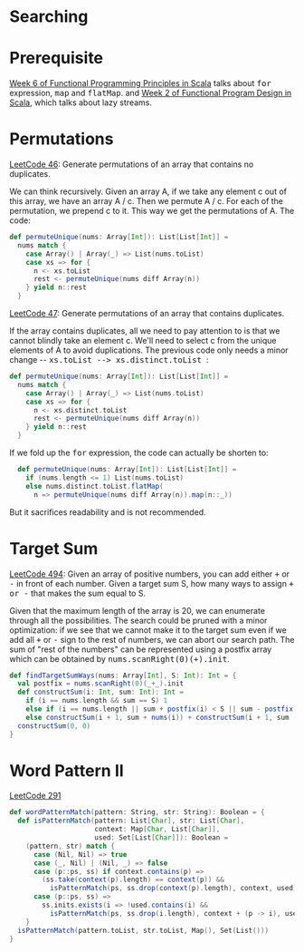 Searching
===

# Prerequisite
[Week 6 of Functional Programming Principles in Scala](https://www.coursera.org/learn/progfun1/home/week/6)
 talks about <tt>for</tt> expression, <tt>map</tt> and <tt>flatMap</tt>.
and [Week 2 of Functional Program Design in Scala](https://www.coursera.org/learn/progfun2/home/week/2),
which talks about lazy streams.

# Permutations
[LeetCode 46](https://leetcode.com/problems/permutations/description/): Generate
permutations of an array that contains no duplicates.

We can think recursively. Given an array A, if we take any element c out of this
array, we have an array A / c. Then we permute A / c. For each of the permutation,
we prepend c to it. This way we get the permutations of A. The code:

```scala
def permuteUnique(nums: Array[Int]): List[List[Int]] =
  nums match {
    case Array() | Array(_) => List(nums.toList)
    case xs => for {
      n <- xs.toList
      rest <- permuteUnique(nums diff Array(n))
    } yield n::rest
  }
```

[LeetCode 47](https://leetcode.com/problems/permutations-ii/description/): Generate
permutations of an array that contains duplicates.

If the array contains duplicates, all we need to pay attention to is that we cannot
blindly take an element c. We'll need to select c from the unique elements of A
to avoid duplications. The previous code only needs a minor change -- 
<tt>xs.toList --> xs.distinct.toList </tt>:

```scala
def permuteUnique(nums: Array[Int]): List[List[Int]] =
  nums match {
    case Array() | Array(_) => List(nums.toList)
    case xs => for {
      n <- xs.distinct.toList
      rest <- permuteUnique(nums diff Array(n))
    } yield n::rest
  }
```

If we fold up the <tt>for</tt> expression, the code can actually be shorten to:

```scala
  def permuteUnique(nums: Array[Int]): List[List[Int]] =
    if (nums.length <= 1) List(nums.toList)
    else nums.distinct.toList.flatMap(
      n => permuteUnique(nums diff Array(n)).map(n::_))
```
But it sacrifices readability and is not recommended.

# Target Sum
[LeetCode 494](https://leetcode.com/problems/target-sum/description/): Given an
array of positive numbers, you can add either <tt>+</tt> or <tt>-</tt> in front
of each number. Given a target sum S, how many ways to assign <tt>+ or -</tt> that
makes the sum equal to S.

Given that the maximum length of the array is 20, we can enumerate through all
the possibilities. The search could be pruned with a minor optimization:
if we see that we cannot make it to the target sum even if we add all <tt>+</tt>
or <tt>-</tt> sign to the rest of numbers, we can abort our search path. The
sum of "rest of the numbers" can be represented using a postfix array which can
be obtained by <tt>nums.scanRight(0)(_+_).init</tt>.

```scala
def findTargetSumWays(nums: Array[Int], S: Int): Int = {
  val postfix = nums.scanRight(0)(_+_).init
  def constructSum(i: Int, sum: Int): Int =
    if (i == nums.length && sum == S) 1
    else if (i == nums.length || sum + postfix(i) < S || sum - postfix(i) > S) 0
    else constructSum(i + 1, sum + nums(i)) + constructSum(i + 1, sum - nums(i))
  constructSum(0, 0)
}
```

# Word Pattern II
[LeetCode 291](https://leetcode.com/problems/word-pattern-ii/description/)

```scala
def wordPatternMatch(pattern: String, str: String): Boolean = {
  def isPatternMatch(pattern: List[Char], str: List[Char],
                     context: Map[Char, List[Char]],
                     used: Set[List[Char]]): Boolean =
    (pattern, str) match {
      case (Nil, Nil) => true
      case (_, Nil) | (Nil, _) => false
      case (p::ps, ss) if context.contains(p) =>
        (ss.take(context(p).length) == context(p)) &&
          isPatternMatch(ps, ss.drop(context(p).length), context, used)
      case (p::ps, ss) =>
        ss.inits.exists(i => !used.contains(i) &&
          isPatternMatch(ps, ss.drop(i.length), context + (p -> i), used + i))
    }
  isPatternMatch(pattern.toList, str.toList, Map(), Set(List()))
}
```
